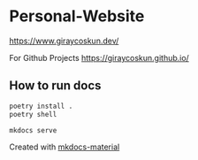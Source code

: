 # Personal-Website

<https://www.giraycoskun.dev/>

For Github Projects <https://giraycoskun.github.io/>

## How to run docs

```bash
poetry install .
poetry shell
```

```bash
mkdocs serve
```

Created with [mkdocs-material](https://squidfunk.github.io/mkdocs-material/)
